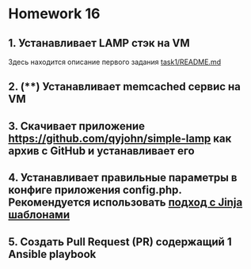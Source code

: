 # Homework 16

## 1. Устанавливает LAMP стэк на VM

Здесь находится описание первого задания
[task1/README.md](task1/README.md)

## 2. (**) Устанавливает memcached сервис на VM

## 3. Скачивает приложение <https://github.com/qyjohn/simple-lamp> как архив с GitHub и устанавливает его

## 4. Устанавливает правильные параметры в конфиге приложения config.php. Рекомендуется использовать [подход с Jinja шаблонами](https://www.digitalocean.com/community/tutorials/how-to-create-and-use-templates-in-ansible-playbooks)

## 5. Создать Pull Request (PR) содержащий 1 Ansible playbook
